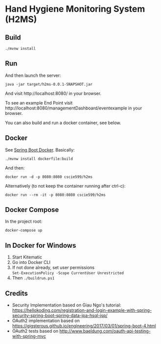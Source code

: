 # Hand Hygiene Monitoring System (H2MS)

## Build


```
./mvnw install
```

## Run

And then launch the server:

```
java -jar target/h2ms-0.0.1-SNAPSHOT.jar
```

And visit http://localhost:8080/ in your browser.

To see an example End Point visit http://localhost:8080/managementDashboard/eventexample in your browser.

You can also build and run a docker container, see below.

## Docker

See [Spring Boot Docker](https://spring.io/guides/gs/spring-boot-docker/).  Basically:

```
./mvnw install dockerfile:build
```

And then:

```
docker run -d -p 8080:8080 cscie599/h2ms
```

Alternatively (to not keep the container running after ctrl-c):
```
docker run --rm -it -p 8080:8080 cscie599/h2ms
```

## Docker Compose

In the project root:

```
docker-compose up
```

## In Docker for Windows

1. Start Kitematic
1. Go into Docker CLI
1. If not done already, set user permissions  
``Set-ExecutionPolicy -Scope CurrentUser Unrestricted``
1. Then
``./buildrun.ps1``


## Credits

- Security Implementation based on Giau Ngo's tutorial: https://hellokoding.com/registration-and-login-example-with-spring-security-spring-boot-spring-data-jpa-hsql-jsp/
- OAuth2 implementation based on https://gigsterous.github.io/engineering/2017/03/01/spring-boot-4.html
- OAuth2 tests based on http://www.baeldung.com/oauth-api-testing-with-spring-mvc

